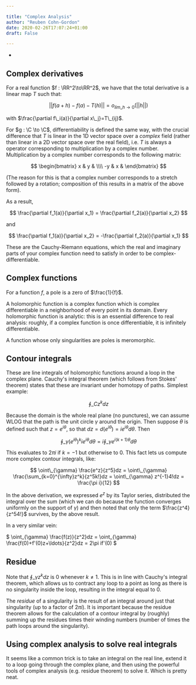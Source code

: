 ```yaml
---

title: "Complex Analysis"
author: "Reuben Cohn-Gordon"
date: 2020-02-26T17:07:24+01:00
draft: False

---
```


-

<script type="text/javascript" async
  src="https://cdn.mathjax.org/mathjax/latest/MathJax.js?config=TeX-AMS-MML_HTMLorMML">
  MathJax.Hub.Config({
  tex2jax: {
    inlineMath: [['$','$'], ['\\(','\\)']],
    displayMath: [['$$','$$']],
    processEscapes: true,
    processEnvironments: true,
    skipTags: ['script', 'noscript', 'style', 'textarea', 'pre'],
    TeX: { equationNumbers: { autoNumber: "AMS" },
         extensions: ["AMSmath.js", "AMSsymbols.js"] }
  }
  });
  MathJax.Hub.Queue(function() {
    // Fix <code> tags after MathJax finishes running. This is a
    // hack to overcome a shortcoming of Markdown. Discussion at
    // https://github.com/mojombo/jekyll/issues/199
    var all = MathJax.Hub.getAllJax(), i;
    for(i = 0; i < all.length; i += 1) {
        all[i].SourceElement().parentNode.className += ' has-jax';
    }
  });

  MathJax.Hub.Config({
  // Autonumbering by mathjax
  TeX: { equationNumbers: { autoNumber: "AMS" } }
  });

</script>


$\newcommand{\R}{\mathbb{R}}$
$\newcommand{\RR}{\mathbb{R}}$
$\newcommand{\C}{\mathbb{C}}$
$\newcommand{\N}{\mathbb{N}}$
$\newcommand{\Z}{\mathbb{Z}}$


## Complex derivatives

For a real function $f : \RR^2\to\RR^2$, we have that the total derivative is a linear map $T$ such that:

$$ ||f(a+h) - f(a) - T(h)|| = o_{lim\_{h\to0}}(||h||) $$

with $\frac{\partial f\_i(a)}{\partial x\_j}=T\_{ij}$.

For $g : \C \to \C$, differentiability is defined the same way, with the crucial difference that $T$ is linear in the 1D vector space over a *complex* field (rather than linear in a 2D vector space over the real field), i.e. $T$ is always a operator corresponding to multiplication by a complex number. Multiplication by a complex number corresponds to the following matrix:

$$ \begin{bmatrix} x & y & \\\\ -y & x & \end{bmatrix} $$

(The reason for this is that a complex number corresponds to a stretch followed by a rotation; composition of this results in a matrix of the above form).

As a result,

$$ \frac{\partial f_1(a)}{\partial x_1} = \frac{\partial f_2(a)}{\partial x_2} $$

and

$$ \frac{\partial f_1(a)}{\partial x_2} = -\frac{\partial f_2(a)}{\partial x_1} $$

These are the Cauchy-Riemann equations, which the real and imaginary parts of your complex function need to satisfy in order to be complex-differentiable.

## Complex functions

For a function $f$, a pole is a zero of $\frac{1}{f}$.

A holomorphic function is a complex function which is complex differentiable in a neighborhood of every point in its domain. Every holomorphic function is analytic: this is an essential difference to real analysis: roughly, if a complex function is once differentiable, it is infinitely differentiable.

A function whose only singularities are poles is meromorphic.


## Contour integrals

These are line integrals of holomorphic functions around a loop in the complex plane. Cauchy's integral theorem (which follows from Stokes' theorem) states that these are invariant under homotopy of paths. Simplest example:

$$ \oint\_C z^kdz$$

Because the domain is the whole real plane (no punctures), we can assume WLOG that the path is the unit circle $\gamma$ around the origin. Then suppose $\theta$ is defined such that $z=e^{i\theta}$, so that $dz = d(e^{i\theta})= ie^{i\theta}d\theta$. Then

$$ \oint\_{\gamma} (e^{i\theta})^kie^{i\theta}d\theta = i\oint\_{\gamma} e^{i(k+1)\theta}d\theta$$

This evaluates to $2\pi i$ if $k=-1$ but otherwise to $0$. This fact lets us compute more complex contour integrals, like:

$$ \oint\_{\gamma} \frac{e^z}{z^5}dz = \oint\_{\gamma} \frac{\sum_{k=0}^{\infty}z^k}{z^5k!}dz = \oint\_{\gamma} z^{-1}4!dz = \frac{\pi i}{12}    $$

In the above derivation, we expressed $e^z$ by its Taylor series, distributed the integral over the sum (which we can do because the function converges uniformly on the support of $\gamma$) and then noted that only the term $\frac{z^4}{z^54!}$ survives, by the above result.

In a very similar vein:

$ \oint\_{\gamma} \frac{f(z)}{z^2}dz = \oint\_{\gamma} \frac{f(0)+f'(0)z+\ldots}{z^2}dz = 2\pi if'(0)  $

## Residue

Note that $\oint\_{\gamma} z^kdz$ is $0$ whenever $k\neq 1$. This is in line with Cauchy's integral theorem, which allows us to contract any loop to a point as long as there is no singularity inside the loop, resulting in the integral equal to $0$.

The *residue* of a singularity is the result of an integral around just that singularity (up to a factor of $2\pi i$). It is important because the residue theorem allows for the calculation of a contour integral by (roughly) summing up the residues times their winding numbers (number of times the path loops around the singularity).

## Using complex analysis to solve real integrals

It seems like a common trick is to take an integral on the real line, extend it to a loop going through the complex plane, and then using the powerful tools of complex analysis (e.g. residue theorem) to solve it. Which is pretty neat.

<!-- As an example, consider

$$I = \int\_{-\infty}^{\infty}\frac{1}{x^2+a^2}dx$$

Suppose we first consider the case with finite bounds on integration, say $(-T,T)$ and create a contour by joining the two ends with a semicircle.  -->
